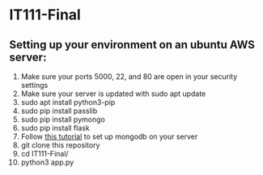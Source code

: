 # IT111-Final

## Setting up your environment on an ubuntu AWS server:
1. Make sure your ports 5000, 22, and 80 are open in your security settings
2. Make sure your server is updated with sudo apt update
3. sudo apt install python3-pip
4. sudo pip install passlib
5. sudo pip install pymongo
6. sudo pip install flask
7. Follow [this tutorial](https://docs.mongodb.com/manual/tutorial/install-mongodb-on-ubuntu/) to set up mongodb on your server
8. git clone this repository
9. cd IT111-Final/
10. python3 app.py
